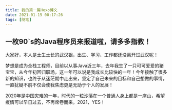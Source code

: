 ```yaml
---
title: 我的第一篇Hexo博文
date: 2021-01-15 00:17:26
tags: [随笔]
---
```


## 一枚90`s的Java程序员来报道啦，请多多指教！

大家好，本人是土生土长的武汉银，出生、学习、工作都还没离开过武汉呢！

梦想是成为全栈工程师，目前以从事Java近三年，去年我生了一只可可爱爱的猪宝宝，从今年初回归职场，这一年可以说是我成长比较快的一年！今年接触了很多新的知识，也终于从迷茫期中走出来，坚定了自己未来的目标和自己想做的事情，一直犹疑不前不仅会使我焦虑更是无助于个人的发展！

2020年是中国灾难的一年，时代的一粒沙落在一个普通人身上都是一座山，希望疫情可以早日过去，不再席卷而来。2021，YES！





